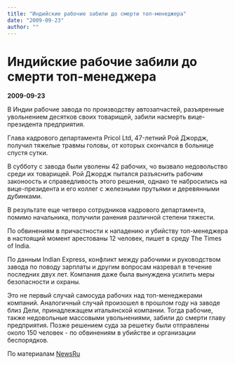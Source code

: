 ```yaml
---
title: "Индийские рабочие забили до смерти топ-менеджера"
date: "2009-09-23"
author: ""
---
```


# Индийские рабочие забили до смерти топ-менеджера

**2009-09-23** 

В Индии рабочие завода по производству автозапчастей, разъяренные увольнением десятков своих товарищей, забили насмерть вице-президента предприятия.

Глава кадрового департамента Pricol Ltd, 47-летний Рой Джордж, получил тяжелые травмы головы, от которых скончался в больнице спустя сутки.

В субботу с завода были уволены 42 рабочих, чо вызвало недовольство среди их товарищей. Рой Джордж пытался разъяснить рабочим законоость и справедливость этого решения, однако те набросились на вице-президента и его коллег с железными прутьями и деревянными дубинками.

В результате еще четверо сотрудников кадрового департамента, помимо начальника, получили ранения различной степени тяжести.

По обвинениям в причастности к нападению и убийству топ-менеджера в настоящий момент арестованы 12 человек, пишет в среду The Times of India.

По данным Indian Express, конфликт между рабочими и руководством завода по поводу зарплаты и другим вопросам назревал в течение последних двух лет. Компания даже была вынуждена усилить меры безопасности и охраны.

Это не первый случай самосуда рабочих над топ-менеджерами компаний. Аналогичный случай произошел в прошлом году на заводе близ Дели, принадлежащем итальянской компании. Тогда рабочие, также недовольные массовыми увольнениями, забили до смерти главу предприятия. Позже решением суда за решетку были отправлены около 150 человек - по обвинениям в убийстве и организации беспорядков.

По материалам [NewsRu](http://www.lenta66.ru/?go=www.newsru.com)